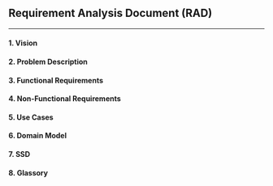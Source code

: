 ## Requirement Analysis Document (RAD)
-----------------------
#### 1. Vision

#### 2. Problem Description

#### 3. Functional Requirements

#### 4. Non-Functional Requirements

#### 5. Use Cases

#### 6. Domain Model

#### 7. SSD

#### 8. Glassory
